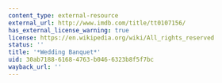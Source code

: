 ```yaml
---
content_type: external-resource
external_url: http://www.imdb.com/title/tt0107156/
has_external_license_warning: true
license: https://en.wikipedia.org/wiki/All_rights_reserved
status: ''
title: '*Wedding Banquet*'
uid: 30ab7188-6168-4763-b046-6323b8f5f7bc
wayback_url: ''
---
```


